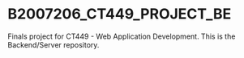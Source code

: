 # B2007206_CT449_PROJECT_BE
Finals project for CT449 - Web Application Development. This is the Backend/Server repository.
